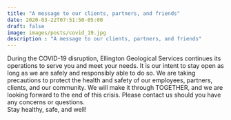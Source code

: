 ```yaml
---
title: "A message to our clients, partners, and friends"
date: 2020-03-22T07:51:50-05:00
draft: false
image: images/posts/covid_19.jpg
description : "A message to our clients, partners, and friends"
---
```


During the COVID-19 disruption, Ellington Geological Services continues its operations to serve you and meet your needs.  It is our intent to stay open as long as we are safely and responsibly able to do so.  We are taking precautions to protect the health and safety of our employees, partners, clients, and our community.
We will make it through TOGETHER, and we are looking forward to the end of this crisis.
Please contact us should you have any concerns or questions.  
Stay healthy, safe, and well!